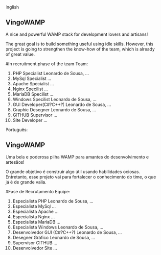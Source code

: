Inglish
## VingoWAMP
A nice and powerful WAMP stack for development lovers and artisans!

The great goal is to build something useful using idle skills. However, this project is going to strengthen the know-how of the team, which is already of great value.

#In recruitment phase of the team
Team:
1. PHP Specialist 
   Leonardo de Sousa, ...
2. MySql Specialist
   ...
3. Apache Specialist
   ...
4. Nginx Specilist
   ...
5. MariaDB Specilist
   ...
6. Windows Specilist
   Leonardo de Sousa, ...
7. GUI Developer(C#?C++?)
   Leonardo de Sousa, ...
8. Graphic Desegner
   Leonardo de Sousa, ...
9. GITHUB Supervisor
   ...
10. Site Developer
   ...

Português:
## VingoWAMP
Uma bela e poderosa pilha WAMP para amantes do desenvolvimento e artesãos!

O grande objetivo é construir algo útil usando habilidades ociosas. Entretanto, esse projeto vai para fortalecer o conhecimento do time, o que já é de grande valia.

#Fase de Recrutamento
Equipe:
1. Especialista PHP 
   Leonardo de Sousa, ...
2. Especialista MySql
   ...
3. Especialista Apache
   ...
4. Especialista Nginx
   ...
5. Especialista MariaDB
   ...
6. Especialista Windows
   Leonardo de Sousa, ...
7. Desenvolvedor GUI (C#?C++?)
   Leonardo de Sousa, ...
8. Desegner Gráfico
   Leonardo de Sousa, ...
9. Supervisor GITHUB
   ...
10. Desenvolvedor Site
   ...

